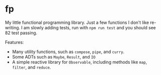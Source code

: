 # fp

My little functional programming library. Just a few functions I don't like
re-writing. I am slowly adding tests, run with `npm run test` and you should see
82 test passing.

Features:

- Many utility functions, such as `compose`, `pipe`, and `curry`.
- Some ADTs such as `Maybe`, `Result`, and `IO`
- A simple reactive library for `Observable`, including methods like `map`,
  `filter`, and `reduce`.
